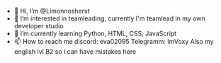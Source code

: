 - 👋 Hi, I’m @Limonnosherst
- 👀 I’m interested in teamleading, currently I'm teamlead in my own developer studio
- 🌱 I’m currently learning Python, HTML, CSS, JavaScript
- 📫 How to reach me discord: eva02095 Telegramm: ImVoxy
Also my english lvl B2 so i can have mistakes here

<!---
Limonnosherst/Limonnosherst is a ✨ special ✨ repository because its `README.md` (this file) appears on your GitHub profile.
You can click the Preview link to take a look at your changes.
--->
